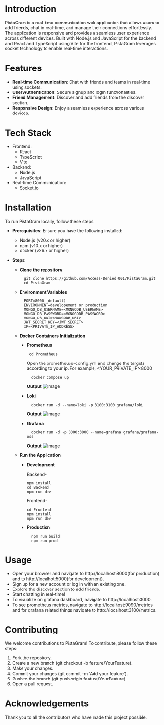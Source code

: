 # Introduction
PistaGram is a real-time communication web application that allows users to add friends, chat in real-time, and manage their connections effortlessly. The application is responsive and provides a seamless user experience across different devices. Built with Node.js and JavaScript for the backend and React and TypeScript using Vite for the frontend, PistaGram leverages socket technology to enable real-time interactions.

# Features
- **Real-time Communication**: Chat with friends and teams in real-time using sockets.
- **User Authentication**: Secure signup and login functionalities.
- **Friend Management**: Discover and add friends from the discover section.
- **Responsive Design**: Enjoy a seamless experience across various devices.

# Tech Stack
- Frontend:
  - React
  - TypeScript
  - Vite
- Backend:
  - Node.js
  - JavaScript
- Real-time Communication:
  - Socket.io

# Installation
To run PistaGram locally, follow these steps:

- **Prerequisites**: Ensure you have the following installed:

  - Node.js (v20.x or higher)
  - npm (v10.x or higher)
  - docker (v26.x or higher)

- **Steps**:
  - **Clone the repository**
    ```
      git clone https://github.com/Access-Denied-001/PistaGram.git
      cd PistaGram
    ```
  - **Environment Variables**
    ```
      PORT=8000 (default)
      ENVIRONMENT=developement or production
      MONGO_DB_USERNAME=<MONGODB_USERNAME>
      MONGO_DB_PASSWORD=<MONOGODB_PASSWORD>
      MONGO_DB_URI=<MONGODB_URI>
      JWT_SECRET_KEY=<JWT_SECRET>
      IP=<PRIVATE_IP_ADDRESS>
    ```
  - **Docker Containers Initialization**
    - **Prometheus**
        ```
         cd Prometheus
        ```
        Open the prometheuse-config.yml and change the targets according to your ip. For example, <YOUR_PRIVATE_IP>:8000
        ```
          docker compose up
        ```
        **Output**
          ![image](https://github.com/Access-Denied-001/PistaGram/assets/65714586/4551eb77-f851-4fc7-a9f1-3fdab142c170)

    - **Loki**
      ```
        docker run -d --name=loki -p 3100:3100 grafana/loki
      ```
      **Output**
        ![image](https://github.com/Access-Denied-001/PistaGram/assets/65714586/e0b5c508-6820-4ffe-98fd-1979ab2c5024)

    - **Grafana**
      ```
        docker run -d -p 3000:3000 --name=grafana grafana/grafana-oss
      ```
      **Output**
      ![image](https://github.com/Access-Denied-001/PistaGram/assets/65714586/ab742781-c987-4a94-b5fb-cbd25984b8e6)
  
  - **Run the Application**

    - **Development**

      Backend-
        ```
        npm install
        cd Backend
        npm run dev
        ```
      Frontend-
        ```
        cd Frontend
        npm install
        npm run dev
        ```

    - **Production**
      ```
        npm run build
        npm run prod
      ```

# Usage
- Open your browser and navigate to http://localhost:8000(for production) and to http://localhot:5000(for development).
- Sign up for a new account or log in with an existing one.
- Explore the discover section to add friends.
- Start chatting in real-time!
- To visualize on grafana dashboard, navigate to http://localhost:3000.
- To see prometheus metrics, navigate to http://localhost:9090/metrics and for grafana related things navigate to http://localhost:3100/metrics.

# Contributing
We welcome contributions to PistaGram! To contribute, please follow these steps:

1. Fork the repository.
2. Create a new branch (git checkout -b feature/YourFeature).
3. Make your changes.
4. Commit your changes (git commit -m 'Add your feature').
5. Push to the branch (git push origin feature/YourFeature).
6. Open a pull request.

# Acknowledgements
Thank you to all the contributors who have made this project possible.
